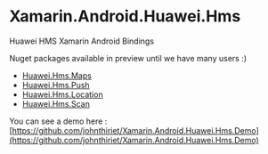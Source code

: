 # Xamarin.Android.Huawei.Hms
Huawei HMS Xamarin Android Bindings

Nuget packages available in preview until we have many users :)

- [Huawei.Hms.Maps](https://www.nuget.org/packages/Xamarin.Android.Huawei.Hms.Maps/4.0.1.300-rc3)
- [Huawei.Hms.Push](https://www.nuget.org/packages/Xamarin.Android.Huawei.Hms.Push/4.0.2.300-rc3)
- [Huawei.Hms.Location](https://www.nuget.org/packages/Xamarin.Android.Huawei.Hms.Location/4.0.2.300-rc3)
- [Huawei.Hms.Scan](https://www.nuget.org/packages/Xamarin.Android.Huawei.Hms.Scan/1.2.1.300-rc3)

You can see a demo here :
[https://github.com/johnthiriet/Xamarin.Android.Huawei.Hms.Demo](https://github.com/johnthiriet/Xamarin.Android.Huawei.Hms.Demo)
